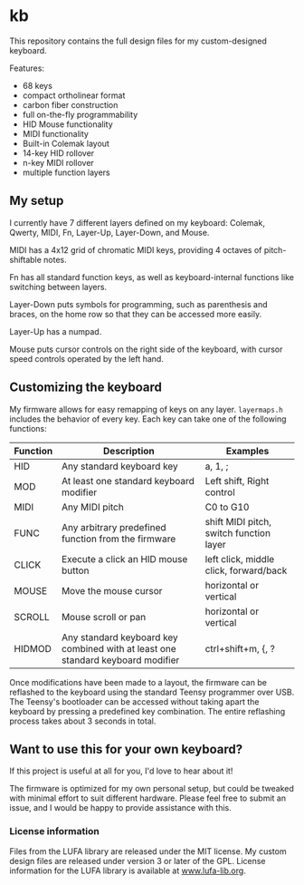 # kb
This repository contains the full design files for my custom-designed keyboard.

Features:
- 68 keys
- compact ortholinear format
- carbon fiber construction
- full on-the-fly programmability
- HID Mouse functionality
- MIDI functionality
- Built-in Colemak layout
- 14-key HID rollover
- n-key MIDI rollover
- multiple function layers

## My setup
I currently have 7 different layers defined on my keyboard: Colemak, Qwerty, MIDI, Fn, Layer-Up, Layer-Down, and Mouse.

MIDI has a 4x12 grid of chromatic MIDI keys, providing 4 octaves of pitch-shiftable notes.

Fn has all standard function keys, as well as keyboard-internal functions like switching between layers.

Layer-Down puts symbols for programming, such as parenthesis and braces, on the home row so that they can be accessed more easily.

Layer-Up has a numpad.

Mouse puts cursor controls on the right side of the keyboard, with cursor speed controls operated by the left hand.

## Customizing the keyboard
My firmware allows for easy remapping of keys on any layer. `layermaps.h` includes the behavior of every key. Each key can take one of the following functions:

| Function | Description                                                                     | Examples                                |
|----------|---------------------------------------------------------------------------------|-----------------------------------------|
| HID      | Any standard keyboard key                                                       | a, 1, ;                                 |
| MOD      | At least one standard keyboard modifier                                         | Left shift, Right control               |
| MIDI     | Any MIDI pitch                                                                  | C0 to G10                               |
| FUNC     | Any arbitrary predefined function from the firmware                             | shift MIDI pitch, switch function layer |
| CLICK    | Execute a click an HID mouse button                                             | left click, middle click, forward/back  |
| MOUSE    | Move the mouse cursor                                                           | horizontal or vertical                  |
| SCROLL   | Mouse scroll or pan                                                             | horizontal or vertical                  |
| HIDMOD   | Any standard keyboard key combined with at least one standard keyboard modifier | ctrl+shift+m, {, ?                      |

Once modifications have been made to a layout, the firmware can be reflashed to the keyboard using the standard Teensy programmer over USB. The Teensy's bootloader
can be accessed without taking apart the keyboard by pressing a predefined key combination. The entire reflashing process takes about 3 seconds in total.

## Want to use this for your own keyboard?
If this project is useful at all for you, I'd love to hear about it!

The firmware is optimized for my own personal setup, but could be tweaked with minimal effort to suit different hardware. Please feel free to submit an issue, and I would
be happy to provide assistance with this.

### License information
Files from the LUFA library are released under the MIT license.
My custom design files are released under version 3 or later of the GPL.
License information for the LUFA library is available at www.lufa-lib.org.
